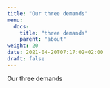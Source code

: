 ```yaml
---
title: "Our three demands"
menu:
  docs:
    title: "three demands"
    parent: "about"
weight: 20
date: 2021-04-20T07:17:02+02:00
draft: false
---
```


Our three demands
